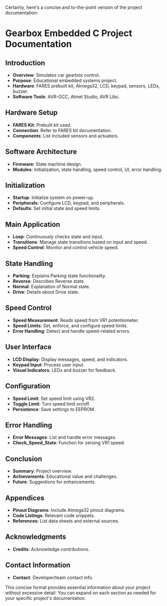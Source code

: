 Certainly, here's a concise and to-the-point version of the project documentation:

# Gearbox Embedded C Project Documentation

## Introduction

- **Overview**: Simulates car gearbox control.
- **Purpose**: Educational embedded systems project.
- **Hardware**: FARES prebuilt kit, Atmega32, LCD, keypad, sensors, LEDs, buzzer.
- **Software Tools**: AVR-GCC, Atmel Studio, AVR Libc.

## Hardware Setup

- **FARES Kit**: Prebuilt kit used.
- **Connection**: Refer to FARES kit documentation.
- **Components**: List included sensors and actuators.

## Software Architecture

- **Firmware**: State machine design.
- **Modules**: Initialization, state handling, speed control, UI, error handling.

## Initialization

- **Startup**: Initialize system on power-up.
- **Peripherals**: Configure LCD, keypad, and peripherals.
- **Defaults**: Set initial state and speed limits.

## Main Application

- **Loop**: Continuously checks state and input.
- **Transitions**: Manage state transitions based on input and speed.
- **Speed Control**: Monitor and control vehicle speed.

## State Handling

- **Parking**: Explains Parking state functionality.
- **Reverse**: Describes Reverse state.
- **Normal**: Explanation of Normal state.
- **Drive**: Details about Drive state.

## Speed Control

- **Speed Measurement**: Reads speed from VR1 potentiometer.
- **Speed Limits**: Set, enforce, and configure speed limits.
- **Error Handling**: Detect and handle speed-related errors.

## User Interface

- **LCD Display**: Display messages, speed, and indicators.
- **Keypad Input**: Process user input.
- **Visual Indicators**: LEDs and buzzer for feedback.

## Configuration

- **Speed Limit**: Set speed limit using VR2.
- **Toggle Limit**: Turn speed limit on/off.
- **Persistence**: Save settings to EEPROM.

## Error Handling

- **Error Messages**: List and handle error messages.
- **Check_Speed_State**: Function for zeroing VR1 speed.

## Conclusion

- **Summary**: Project overview.
- **Achievements**: Educational value and challenges.
- **Future**: Suggestions for enhancements.

## Appendices

- **Pinout Diagrams**: Include Atmega32 pinout diagrams.
- **Code Listings**: Relevant code snippets.
- **References**: List data sheets and external sources.

## Acknowledgments

- **Credits**: Acknowledge contributions.

## Contact Information

- **Contact**: Developer/team contact info.

This concise format provides essential information about your project without excessive detail. You can expand on each section as needed for your specific project's documentation.
